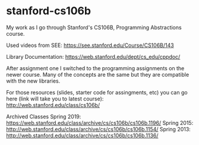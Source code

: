 # stanford-cs106b
My work as I go through Stanford's CS106B, Programming Abstractions course.

Used videos from SEE:
https://see.stanford.edu/Course/CS106B/143

Library Documentation:
https://web.stanford.edu/dept/cs_edu/cppdoc/

After assignment one I switched to the programming assignments on the newer course. Many of the concepts are the same but they are compatible with the new libraries.

For those resources (slides, starter code for assingments, etc) you can go here (link will take you to latest course):
http://web.stanford.edu/class/cs106b/

Archived Classes
Spring 2019: https://web.stanford.edu/class/archive/cs/cs106b/cs106b.1196/
Spring 2015: http://web.stanford.edu/class/archive/cs/cs106b/cs106b.1154/
Spring 2013: http://web.stanford.edu/class/archive/cs/cs106b/cs106b.1136/
